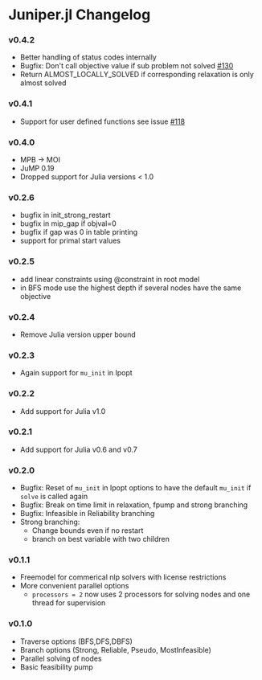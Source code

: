 # Juniper.jl Changelog

### v0.4.2
- Better handling of status codes internally
- Bugfix: Don't call objective value if sub problem not solved [#130](https://github.com/lanl-ansi/Juniper.jl/issues/130)
- Return ALMOST_LOCALLY_SOLVED if corresponding relaxation is only almost solved

### v0.4.1
- Support for user defined functions see issue [#118](https://github.com/lanl-ansi/Juniper.jl/issues/118)

### v0.4.0
- MPB -> MOI
- JuMP 0.19
- Dropped support for Julia versions < 1.0

### v0.2.6
- bugfix in init_strong_restart
- bugfix in mip_gap if objval=0
- bugfix if gap was 0 in table printing 
- support for primal start values

### v0.2.5
- add linear constraints using @constraint in root model
- in BFS mode use the highest depth if several nodes have the same objective

### v0.2.4
- Remove Julia version upper bound

### v0.2.3
- Again support for `mu_init` in Ipopt

### v0.2.2
- Add support for Julia v1.0

### v0.2.1
- Add support for Julia v0.6 and v0.7

### v0.2.0
- Bugfix: Reset of `mu_init` in Ipopt options to have the default `mu_init` if `solve` is called again
- Bugfix: Break on time limit in relaxation, fpump and strong branching
- Bugfix: Infeasible in Reliability branching
- Strong branching: 
    - Change bounds even if no restart
    - branch on best variable with two children

### v0.1.1
- Freemodel for commerical nlp solvers with license restrictions
- More convenient parallel options 
    - `processors = 2` now uses 2 processors for solving nodes and one thread for supervision

### v0.1.0
- Traverse options (BFS,DFS,DBFS)
- Branch options (Strong, Reliable, Pseudo, MostInfeasible)
- Parallel solving of nodes
- Basic feasibility pump
